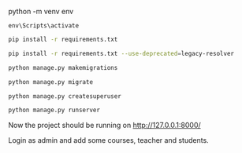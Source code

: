 
python -m venv env
```
env\Scripts\activate
```



```bash
pip install -r requirements.txt
```


```bash
pip install -r requirements.txt --use-deprecated=legacy-resolver
```

```bash
python manage.py makemigrations
```

```bash
python manage.py migrate
```


```bash
python manage.py createsuperuser
```



```bash
python manage.py runserver
```

Now the project should be running on http://127.0.0.1:8000/

Login as admin and add some courses, teacher and students.



